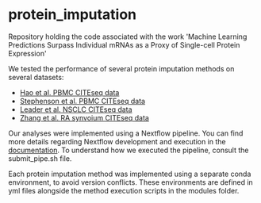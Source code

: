 # protein_imputation
Repository holding the code associated with the work 'Machine Learning Predictions Surpass Individual mRNAs as a Proxy of Single-cell Protein Expression'

We tested the performance of several protein imputation methods on several datasets:

* [Hao et al. PBMC CITEseq data](https://atlas.fredhutch.org/nygc/multimodal-pbmc)
* [Stephenson et al. PBMC CITEseq data](https://pubmed.ncbi.nlm.nih.gov/33879890/)
* [Leader et al. NSCLC CITEseq data](https://pubmed.ncbi.nlm.nih.gov/34767762/)
* [Zhang et al. RA synvoium CITEseq data](https://www.nature.com/articles/s41590-024-01782-4)

Our analyses were implemented using a Nextflow pipeline. You can find more details regarding Nextflow development and execution in the [documentation](https://www.nextflow.io/docs/latest/index.html). To understand how we executed the pipeline, consult the submit_pipe.sh file. 

Each protein imputation method was implemented using a separate conda environment, to avoid version conflicts. These environments are defined in yml files alongside the method execution scripts in the modules folder. 
